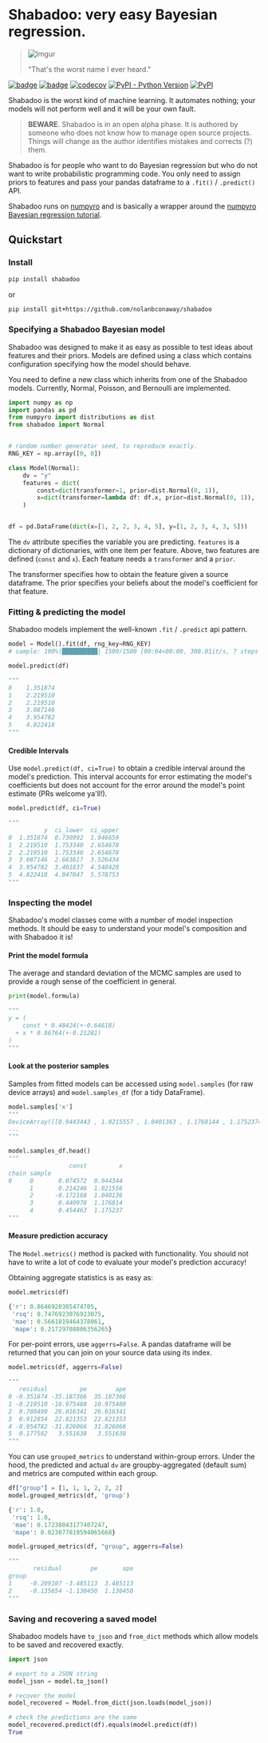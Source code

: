 # Shabadoo: very easy Bayesian regression.

>![Imgur](https://i.imgur.com/yScWnEt.jpg)
>
> "That's the worst name I ever heard."

[![badge](https://github.com/nolanbconaway/shabadoo/workflows/Lint%20and%20Test/badge.svg)](https://github.com/nolanbconaway/shabadoo/actions?query=workflow%3A%22Lint+and+Test%22)
[![badge](https://github.com/nolanbconaway/shabadoo/workflows/Scheduled%20Testing/badge.svg)](https://github.com/nolanbconaway/shabadoo/actions?query=workflow%3A%22Scheduled+Testing%22)
[![codecov](https://codecov.io/gh/nolanbconaway/shabadoo/branch/master/graph/badge.svg?token=gIubsLSSHH)](https://codecov.io/gh/nolanbconaway/shabadoo)
[![PyPI - Python Version](https://img.shields.io/pypi/pyversions/shabadoo)](https://pypi.org/project/shabadoo/)
[![PyPI](https://img.shields.io/pypi/v/shabadoo)](https://pypi.org/project/shabadoo/)

Shabadoo is the worst kind of machine learning. It automates nothing; your models will not perform well and it will be your own fault. 

> **BEWARE**. Shabadoo is in an open alpha phase. It is authored by someone who does not know how to manage open source projects. Things will change as the author identifies mistakes and corrects (?) them.

Shabadoo is for people who want to do Bayesian regression but who do not want to write probabilistic programming code. You only need to assign priors to features and pass your pandas dataframe to a `.fit()` / `.predict()` API.

Shabadoo runs on [numpyro](http://num.pyro.ai/) and is basically a wrapper around the [numpyro Bayesian regression tutorial](https://pyro.ai/numpyro/bayesian_regression.html).

## Quickstart

### Install

```sh
pip install shabadoo
```

or

```sh
pip install git+https://github.com/nolanbconaway/shabadoo
```

### Specifying a Shabadoo Bayesian model

Shabadoo was designed to make it as easy as possible to test ideas about features and their priors. Models are defined using a class which contains configuration specifying how the model should behave.

You need to define a new class which inherits from one of the Shabadoo models. Currently, Normal, Poisson, and Bernoulli are implemented.

```python
import numpy as np
import pandas as pd
from numpyro import distributions as dist
from shabadoo import Normal


# random number generator seed, to reproduce exactly.
RNG_KEY = np.array([0, 0])

class Model(Normal):
    dv = "y"
    features = dict(
        const=dict(transformer=1, prior=dist.Normal(0, 1)),
        x=dict(transformer=lambda df: df.x, prior=dist.Normal(0, 1)),
    )


df = pd.DataFrame(dict(x=[1, 2, 2, 3, 4, 5], y=[1, 2, 3, 4, 3, 5]))
```

The `dv` attribute specifies the variable you are predicting. `features` is a dictionary of dictionaries, with one item per feature. Above, two features are defined (`const` and `x`). Each feature needs a `transformer` and a `prior`. 

The transformer specifies how to obtain the feature given a source dataframe. The prior specifies your beliefs about the model's coefficient for that feature.

### Fitting & predicting the model

Shabadoo models implement the well-known `.fit` / `.predict` api pattern.

```python
model = Model().fit(df, rng_key=RNG_KEY)
# sample: 100%|██████████| 1500/1500 [00:04<00:00, 308.01it/s, 7 steps of size 4.17e-01. acc. prob=0.89]

model.predict(df)

"""
0    1.351874
1    2.219510
2    2.219510
3    3.087146
4    3.954782
5    4.822418
"""
```

#### Credible Intervals

Use `model.predict(df, ci=True)` to obtain a credible interval around the model's prediction. This interval accounts for error estimating the model's coefficients but does not account for the error around the model's point estimate (PRs welcome ya'll!).

```python
model.predict(df, ci=True)

"""
          y  ci_lower  ci_upper
0  1.351874  0.730992  1.946659
1  2.219510  1.753340  2.654678
2  2.219510  1.753340  2.654678
3  3.087146  2.663617  3.526434
4  3.954782  3.401837  4.548420
5  4.822418  4.047847  5.578753
"""
```

### Inspecting the model

Shabadoo's model classes come with a number of model inspection methods. It should be easy to understand your model's composition and with Shabadoo it is!

#### Print the model formula

The average and standard deviation of the MCMC samples are used to provide a rough sense of the coefficient in general.

```python
print(model.formula)

"""
y = (
    const * 0.48424(+-0.64618)
  + x * 0.86764(+-0.21281)
)
"""
```

#### Look at the posterior samples

Samples from fitted models can be accessed using `model.samples` (for raw device arrays) and `model.samples_df` (for a tidy DataFrame).


```python
model.samples['x']
"""
DeviceArray([[0.9443443 , 1.0215557 , 1.0401363 , 1.1768144 , 1.1752374 ,
...
"""

model.samples_df.head()
"""
                 const         x
chain sample                    
0     0       0.074572  0.944344
      1       0.214246  1.021556
      2      -0.172168  1.040136
      3       0.440978  1.176814
      4       0.454463  1.175237
"""
```

#### Measure prediction accuracy

The `Model.metrics()` method is packed with functionality. You should not have to write a lot of code to evaluate your model's prediction accuracy!

Obtaining aggregate statistics is as easy as:

```python
model.metrics(df)

{'r': 0.8646920305474705,
 'rsq': 0.7476923076923075,
 'mae': 0.5661819464378061,
 'mape': 0.21729708806356265}
```

For per-point errors, use `aggerrs=False`. A pandas dataframe will be returned that you can join on your source data using its index.

```python
model.metrics(df, aggerrs=False)

"""
   residual         pe        ape
0 -0.351874 -35.187366  35.187366
1 -0.219510 -10.975488  10.975488
2  0.780490  26.016341  26.016341
3  0.912854  22.821353  22.821353
4 -0.954782 -31.826066  31.826066
5  0.177582   3.551638   3.551638
"""
```

You can use `grouped_metrics` to understand within-group errors. Under the hood, the predicted and actual `dv` are groupby-aggregated (default sum) and metrics are computed within each group.

```python
df["group"] = [1, 1, 1, 2, 2, 2]
model.grouped_metrics(df, 'group')

{'r': 1.0,
 'rsq': 1.0,
 'mae': 0.17238043177407247,
 'mape': 0.023077819594065668}
```

```python
model.grouped_metrics(df, "group", aggerrs=False)

"""
       residual        pe       ape
group                              
1     -0.209107 -3.485113  3.485113
2     -0.135654 -1.130450  1.130450
"""
```

### Saving and recovering a saved model

Shabadoo models have `to_json` and `from_dict` methods which allow models to be saved and recovered exactly. 

```python
import json

# export to a JSON string
model_json = model.to_json()

# recover the model
model_recovered = Model.from_dict(json.loads(model_json))

# check the predictions are the same
model_recovered.predict(df).equals(model.predict(df))
True
```